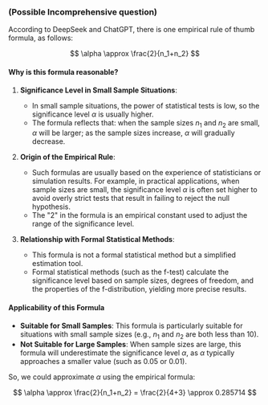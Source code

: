 ### (Possible Incomprehensive question)
According to DeepSeek and ChatGPT, there is one empirical rule of thumb formula, as follows:

$$
\alpha \approx \frac{2}{n_1+n_2}
$$

#### Why is this formula reasonable?

1. **Significance Level in Small Sample Situations**:
   - In small sample situations, the power of statistical tests is low, so the significance level $\alpha$ is usually higher.
   - The formula reflects that: when the sample sizes $n_1$ and $n_2$ are small, $\alpha$ will be larger; as the sample sizes increase, $\alpha$ will gradually decrease.

2. **Origin of the Empirical Rule**:
   - Such formulas are usually based on the experience of statisticians or simulation results. For example, in practical applications, when sample sizes are small, the significance level $\alpha$ is often set higher to avoid overly strict tests that result in failing to reject the null hypothesis.
   - The "2" in the formula is an empirical constant used to adjust the range of the significance level.

3. **Relationship with Formal Statistical Methods**:
   - This formula is not a formal statistical method but a simplified estimation tool.
   - Formal statistical methods (such as the f-test) calculate the significance level based on sample sizes, degrees of freedom, and the properties of the f-distribution, yielding more precise results.

#### Applicability of this Formula
- **Suitable for Small Samples**: This formula is particularly suitable for situations with small sample sizes (e.g., $n_1$ and $n_2$ are both less than 10).
- **Not Suitable for Large Samples**: When sample sizes are large, this formula will underestimate the significance level $\alpha$, as $\alpha$ typically approaches a smaller value (such as 0.05 or 0.01).

So, we could approximate $\alpha$ using the empirical formula:

$$
\alpha \approx \frac{2}{n_1+n_2} = \frac{2}{4+3} \approx 0.285714
$$

